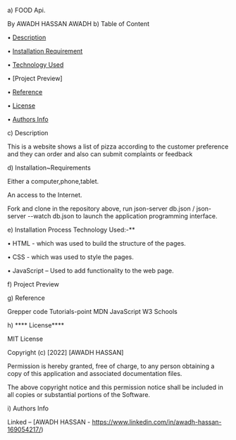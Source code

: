a) FOOD  Api.

By AWADH HASSAN AWADH
b) Table of Content

•  [Description](#description)

•  [Installation Requirement](#Installation)

•  [Technology Used](#technology-used)

•  [Project Preview]

•  [Reference](#reference)

•  [License](#license)

•  [Authors Info](#author-Info)

c) Description

This is a website shows a list of pizza according to the customer preference and they can order 
and also can submit complaints or feedback 

d) Installation~Requirements



Either a computer,phone,tablet.

An access to the Internet.

Fork and clone in the repository above, run json-server db.json / json-server --watch db.json to launch the application programming interface.



e) Installation Process Technology Used:-**

•  HTML - which was used to build the structure of the pages.

•   CSS - which was used to style the pages. 
  
•  JavaScript – Used to add functionality to the web page.




f) Project Preview


g) Reference

Grepper code
Tutorials-point
MDN JavaScript
W3 Schools




h) **** License****

MIT License

Copyright (c) [2022] [AWADH HASSAN]

Permission is hereby granted, free of charge, to any person obtaining a copy of this application and associated documentation files.

The above copyright notice and this permission notice shall be included in all copies or substantial portions of the Software.

i) Authors Info

Linked – [AWADH HASSAN - https://www.linkedin.com/in/awadh-hassan-169054217/)
